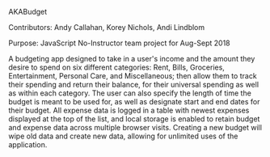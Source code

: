 AKABudget

Contributors: Andy Callahan, Korey Nichols, Andi Lindblom

Purpose: JavaScript No-Instructor team project for Aug-Sept 2018

A budgeting app designed to take in a user's income and the amount they desire to spend on six different categories: Rent, Bills, Groceries, Entertainment, Personal Care, and Miscellaneous; then allow them to track their spending and return their balance, for their universal spending as well as within each category. The user can also specify the length of time the budget is meant to be used for, as well as designate start and end dates for their budget. All expense data is logged in a table with newest expenses displayed at the top of the list, and local storage is enabled to retain budget and expense data across multiple browser visits. Creating a new budget will wipe old data and create new data, allowing for unlimited uses of the application.

